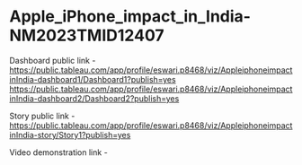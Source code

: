 # Apple_iPhone_impact_in_India-NM2023TMID12407

Dashboard public link - https://public.tableau.com/app/profile/eswari.p8468/viz/AppleiphoneimpactinIndia-dashboard1/Dashboard1?publish=yes
                        https://public.tableau.com/app/profile/eswari.p8468/viz/AppleiphoneimpactinIndia-dashboard2/Dashboard2?publish=yes 

Story public link -    https://public.tableau.com/app/profile/eswari.p8468/viz/AppleiphoneimpactinIndia-story/Story1?publish=yes 

Video demonstration link - 
